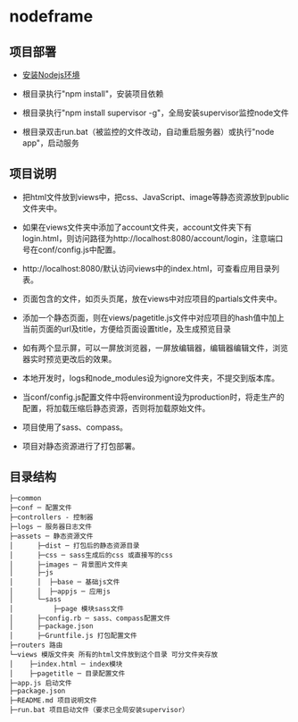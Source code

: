 nodeframe
======

## 项目部署

* [安装Nodejs环境][1]

* 根目录执行"npm install"，安装项目依赖

* 根目录执行"npm install supervisor -g"，全局安装supervisor监控node文件

* 根目录双击run.bat（被监控的文件改动，自动重启服务器）或执行"node app"，启动服务


## 项目说明

* 把html文件放到views中，把css、JavaScript、image等静态资源放到public文件夹中。

* 如果在views文件夹中添加了account文件夹，account文件夹下有login.html，则访问路径为http://localhost:8080/account/login，注意端口号在conf/config.js中配置。

* http://localhost:8080/默认访问views中的index.html，可查看应用目录列表。

* 页面包含的文件，如页头页尾，放在views中对应项目的partials文件夹中。

* 添加一个静态页面，则在views/pagetitle.js文件中对应项目的hash值中加上当前页面的url及title，方便给页面设置title，及生成预览目录

* 如有两个显示屏，可以一屏放浏览器，一屏放编辑器，编辑器编辑文件，浏览器实时预览更改后的效果。

* 本地开发时，logs和node_modules设为ignore文件夹，不提交到版本库。

* 当conf/config.js配置文件中将environment设为production时，将走生产的配置，将加载压缩后静态资源，否则将加载原始文件。

* 项目使用了sass、compass。

* 项目对静态资源进行了打包部署。


## 目录结构
    ├─common
    ├─conf ─ 配置文件
    ├─controllers - 控制器
    ├─logs ─ 服务器日志文件
    ├─assets ─ 静态资源文件
    │      ├─dist ─ 打包后的静态资源目录
    │      ├─css ─ sass生成后的css 或直接写的css
    │      ├─images ─ 背景图片文件夹
    │      ├─js
    │      │  ├─base ─ 基础js文件
    │      │  ├─appjs ─ 应用js
    │      └─sass
    │          ├─page 模块sass文件
    │      ├─config.rb ─ sass、compass配置文件
    │      ├─package.json
    │      ├─Gruntfile.js 打包配置文件
    ├─routers 路由
    └─views 模版文件夹 所有的html文件放到这个目录 可分文件夹存放
    │    ├─index.html ─ index模块
    │    ├─pagetitle ─ 目录配置文件
    ├─app.js 启动文件
    ├─package.json
    ├─README.md 项目说明文件
    ├─run.bat 项目启动文件（要求已全局安装supervisor）


  [1]: http://nodejs.org/download/
  [2]: http://pan.baidu.com/s/1eQoZCAI